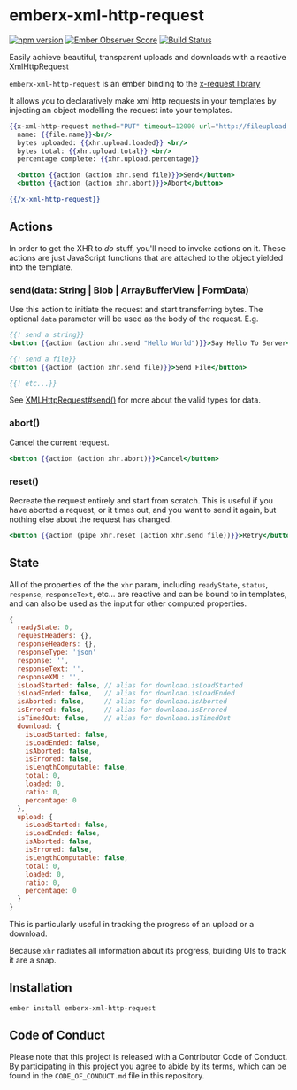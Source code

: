 # emberx-xml-http-request

[![npm version](https://badge.fury.io/js/emberx-xml-http-request.svg)](https://badge.fury.io/js/emberx-xml-http-request)
[![Ember Observer Score](https://emberobserver.com/badges/emberx-xml-http-request.svg)](https://emberobserver.com/addons/emberx-xml-http-request)
[![Build Status](https://travis-ci.org/thefrontside/emberx-xml-http-request.svg?branch=master)](https://travis-ci.org/thefrontside/emberx-xml-http-request)


Easily achieve beautiful, transparent uploads and downloads with a reactive XmlHttpRequest

`emberx-xml-http-request` is an ember binding to the [x-request library][1]

It allows you to declaratively make xml http requests in your
templates by injecting an object modelling the request into your templates.

```handlebars
{{x-xml-http-request method="PUT" timeout=12000 url="http://fileupload.com" as |xhr|}}
  name: {{file.name}}<br/>
  bytes uploaded: {{xhr.upload.loaded}} <br/>
  bytes total: {{xhr.upload.total}} <br/>
  percentage complete: {{xhr.upload.percentage}}

  <button {{action (action xhr.send file)}}>Send</button>
  <button {{action (action xhr.abort)}}>Abort</button>

{{/x-xml-http-request}}
```

## Actions

In order to get the XHR to _do_ stuff, you'll need to invoke actions
on it. These actions are just JavaScript functions that are attached
to the object yielded into the template.

### send(data: String | Blob | ArrayBufferView | FormData)

Use this action to initiate the request and start transferring
bytes. The optional `data` parameter will be used as the body of the
request.  E.g.

``` handlebars
{{! send a string}}
<button {{action (action xhr.send "Hello World")}}>Say Hello To Server</button>

{{! send a file}}
<button {{action (action xhr.send file)}}>Send File</button>

{{! etc...}}
```
See [XMLHttpRequest#send()][2] for more about the valid types for data.


### abort()

Cancel the current request.

``` handlebars
<button {{action (action xhr.abort)}}>Cancel</button>
```


### reset()

Recreate the request entirely and start from scratch. This is useful
if you have aborted a request, or it times out, and you want to send
it again, but nothing else about the request has changed.

``` handlebars
<button {{action (pipe xhr.reset (action xhr.send file))}}>Retry</button>
```

## State

All of the properties of the the `xhr` param, including `readyState`,
`status`, `response`, `responseText`, etc... are reactive
and can be bound to in templates, and can also be used as the input
for other computed properties.

``` javascript
{
  readyState: 0,
  requestHeaders: {},
  responseHeaders: {},
  responseType: 'json'
  response: '',
  responseText: '',
  responseXML: '',
  isLoadStarted: false, // alias for download.isLoadStarted
  isLoadEnded: false,   // alias for download.isLoadEnded
  isAborted: false,     // alias for download.isAborted
  isErrored: false,     // alias for download.isErrored
  isTimedOut: false,    // alias for download.isTimedOut
  download: {
    isLoadStarted: false,
    isLoadEnded: false,
    isAborted: false,
    isErrored: false,
    isLengthComputable: false,
    total: 0,
    loaded: 0,
    ratio: 0,
    percentage: 0
  },
  upload: {
    isLoadStarted: false,
    isLoadEnded: false,
    isAborted: false,
    isErrored: false,
    isLengthComputable: false,
    total: 0,
    loaded: 0,
    ratio: 0,
    percentage: 0
  }
}
```

This is particularly useful in tracking the progress of an upload or a
download.

Because `xhr` radiates all information about its progress, building
UIs to track it are a snap.

## Installation

```
ember install emberx-xml-http-request
```

[1]: https://github.com/cowboyd/x-request.js
[2]: https://developer.mozilla.org/en-US/docs/Web/API/XMLHttpRequest#send()

## Code of Conduct
Please note that this project is released with a Contributor Code of
Conduct. By participating in this project you agree to abide by its
terms, which can be found in the `CODE_OF_CONDUCT.md` file in this
repository.
